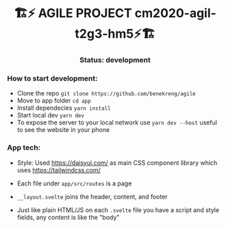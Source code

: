 <p align="center">
  <h1 align="center">🏗️⚡ AGILE PROJECT cm2020-agil-t2g3-hm5⚡🏗️</h1>
  <h3 align="center">Status: development</h3>
</p>

### How to start development:

+ Clone the repo `git clone https://github.com/benekreng/agile`
+ Move to app folder `cd app`
+ Install dependecies `yarn install`
+ Start local dev `yarn dev`
+ To expose the server to your local network use `yarn dev --host` useful to see the website in your phone

### App tech:

+ Style: Used https://daisyui.com/ as main CSS component library which uses https://tailwindcss.com/

+ Each file under  `app/src/routes` is a page
+ `__layout.svelte` joins the header, content, and footer
+ Just like plain HTML/JS on each `.svelte` file you have a script and style fields, any content is like the "body"